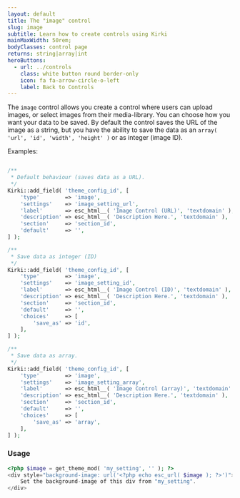 ```yaml
---
layout: default
title: The "image" control
slug: image
subtitle: Learn how to create controls using Kirki
mainMaxWidth: 50rem;
bodyClasses: control page
returns: string|array|int
heroButtons:
  - url: ../controls
    class: white button round border-only
    icon: fa fa-arrow-circle-o-left
    label: Back to Controls
---
```


The `image` control allows you create a control where users can upload images, or select images from their media-library.
You can choose how you want your data to be saved. By default the control saves the URL of the image as a string, but you have the ability to save the data as an `array( 'url', 'id', 'width', 'height' )` or as integer (image ID).

Examples:

```php

/**
 * Default behaviour (saves data as a URL).
 */
Kirki::add_field( 'theme_config_id', [
	'type'        => 'image',
	'settings'    => 'image_setting_url',
	'label'       => esc_html__( 'Image Control (URL)', 'textdomain' ),
	'description' => esc_html__( 'Description Here.', 'textdomain' ),
	'section'     => 'section_id',
	'default'     => '',
] );

/**
 * Save data as integer (ID)
 */
Kirki::add_field( 'theme_config_id', [
	'type'        => 'image',
	'settings'    => 'image_setting_id',
	'label'       => esc_html__( 'Image Control (ID)', 'textdomain' ),
	'description' => esc_html__( 'Description Here.', 'textdomain' ),
	'section'     => 'section_id',
	'default'     => '',
	'choices'     => [
		'save_as' => 'id',
	],
] );

/**
 * Save data as array.
 */
Kirki::add_field( 'theme_config_id', [
	'type'        => 'image',
	'settings'    => 'image_setting_array',
	'label'       => esc_html__( 'Image Control (array)', 'textdomain' ),
	'description' => esc_html__( 'Description Here.', 'textdomain' ),
	'section'     => 'section_id',
	'default'     => '',
	'choices'     => [
		'save_as' => 'array',
	],
] );
```

### Usage

```php
<?php $image = get_theme_mod( 'my_setting', '' ); ?>
<div style="background-image: url('<?php echo esc_url( $image ); ?>')">
	Set the background-image of this div from "my_setting".
</div>
```
